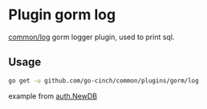 # Plugin gorm log


[common/log](https://github.com/go-cinch/common/log) gorm logger plugin, used to print sql.


## Usage


```bash
go get -u github.com/go-cinch/common/plugins/gorm/log
```

example from [auth.NewDB](https://github.com/go-cinch/auth/blob/dev/internal/data/data.go#L150)
